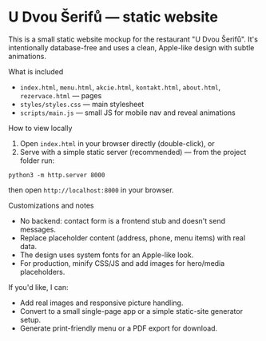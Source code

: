 # U Dvou Šerifů — static website

This is a small static website mockup for the restaurant "U Dvou Šerifů". It's intentionally database-free and uses a clean, Apple-like design with subtle animations.

What is included
- `index.html`, `menu.html`, `akcie.html`, `kontakt.html`, `about.html`, `rezervace.html` — pages
- `styles/styles.css` — main stylesheet
- `scripts/main.js` — small JS for mobile nav and reveal animations

How to view locally

1. Open `index.html` in your browser directly (double-click), or
2. Serve with a simple static server (recommended) — from the project folder run:

```
python3 -m http.server 8000
```

then open `http://localhost:8000` in your browser.

Customizations and notes
- No backend: contact form is a frontend stub and doesn't send messages.
- Replace placeholder content (address, phone, menu items) with real data.
- The design uses system fonts for an Apple-like look.
- For production, minify CSS/JS and add images for hero/media placeholders.

If you'd like, I can:
- Add real images and responsive picture handling.
- Convert to a small single-page app or a simple static-site generator setup.
- Generate print-friendly menu or a PDF export for download.
